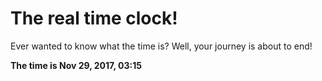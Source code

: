 # The real time clock!

Ever wanted to know what the time is? Well, your journey is about to end!

**The time is Nov 29, 2017, 03:15**